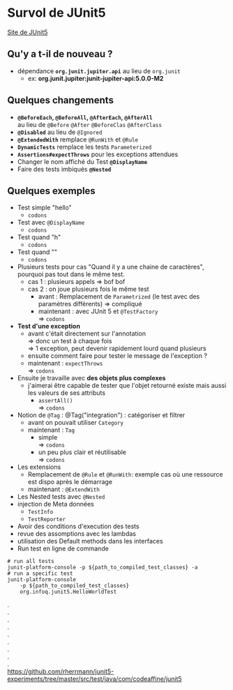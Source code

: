 # Survol de JUnit5

[Site de JUnit5](http://junit.org/junit5)


## Qu'y a t-il de nouveau ?

- dépendance **`org.junit.jupiter.api`** au lieu de `org.junit`
    - ex: **org.junit.jupiter:junit-jupiter-api:5.0.0-M2**


## Quelques changements

- **`@BeforeEach`, `@BeforeAll`, `@AfterEach`, `@AfterAll`**      
   au lieu de `@Before` `@After` `@BeforeClas` `@AfterClass`
- **`@Disabled`** au lieu de `@Ignored`
- **`@ExtendedWith`** remplace `@RunWith` et `@Rule`
- **`DynamicTests`** remplace les tests `Parameterized`
- **`Assertions#expectThrows`** pour les exceptions attendues
- Changer le nom affiché du Test **`@DisplayName`**
- Faire des tests imbiqués **`@Nested`**



## Quelques exemples

- Test simple "hello"
    - `codons`
- Test avec `@DisplayName`
    - `codons`
- Test quand "h"
    - `codons`
- Test quand ""
    - `codons`
- Plusieurs tests pour cas "Quand il y a une chaine de caractères", pourquoi pas tout dans le même test.
    - cas 1 : plusieurs appels => bof bof
    - cas 2 : on joue plusieurs fois le même test
        - avant : Remplacement de `Parametrized` (le test avec des paramètres différents) => compliqué
        - maintenant : avec JUnit 5 et `@TestFactory`    
          => `codons`
- **Test d'une exception**
    - avant c'était directement sur l'annotation     
       => donc un test à chaque fois     
       => 1 exception, peut devenir rapidement lourd quand plusieurs
    - ensuite comment faire pour tester le message de l'exception ?
    - maintenant : `expectThrows`    
      => `codons`
- Ensuite je travaille avec **des objets plus complexes**
    - j'aimerai être capable de tester que l'objet retourné existe mais aussi les valeurs de ses attributs     
        - `assertAll()`    
           => `codons`
- Notion de `@Tag` : @Tag("integration") : catégoriser et filtrer
    - avant on pouvait utiliser `Category`
    - maintenant : `Tag`
        - simple    
          => `codons`
        - un peu plus clair et réutilisable    
          => `codons`
- Les extensions 
    - Remplacement de `@Rule` et `@RunWith`: exemple cas où une ressource est dispo après le démarrage
    - maintenant : `@ExtendWith`
- Les Nested tests avec `@Nested`
- injection de Meta données
    - `TestInfo`
    - `TestReporter`
- Avoir des conditions d'execution des tests
- revue des assomptions avec les lambdas
- utilisation des Default methods dans les interfaces
- Run test en ligne de commande 
```    
# run all tests
junit-platform-console -p ${path_to_compiled_test_classes} -a
# run a specific test
junit-platform-console
    -p ${path_to_compiled_test_classes}
    org.infoq.junit5.HelloWorldTest    
```
.    
.    
.    
.    
.     
.    
.     
.    
.    
https://github.com/rherrmann/junit5-experiments/tree/master/src/test/java/com/codeaffine/junit5



